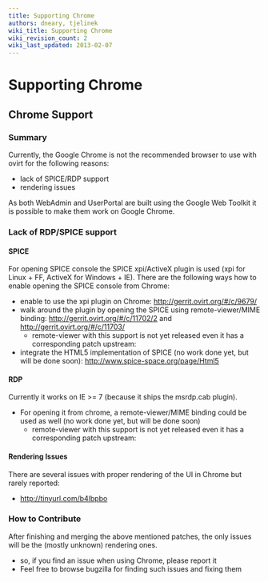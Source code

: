 ```yaml
---
title: Supporting Chrome
authors: dneary, tjelinek
wiki_title: Supporting Chrome
wiki_revision_count: 2
wiki_last_updated: 2013-02-07
---
```


# Supporting Chrome

## Chrome Support

### Summary

Currently, the Google Chrome is not the recommended browser to use with ovirt for the following reasons:

*   lack of SPICE/RDP support
*   rendering issues

As both WebAdmin and UserPortal are built using the Google Web Toolkit it is possible to make them work on Google Chrome.

### Lack of RDP/SPICE support

#### SPICE

For opening SPICE console the SPICE xpi/ActiveX plugin is used (xpi for Linux + FF, ActiveX for Windows + IE). There are the following ways how to enable opening the SPICE console from Chrome:

*   enable to use the xpi plugin on Chrome: <http://gerrit.ovirt.org/#/c/9679/>
*   walk around the plugin by opening the SPICE using remote-viewer/MIME binding: <http://gerrit.ovirt.org/#/c/11702/2> and <http://gerrit.ovirt.org/#/c/11703/>
    -   remote-viewer with this support is not yet released even it has a corresponding patch upstream:
*   integrate the HTML5 implementation of SPICE (no work done yet, but will be done soon): <http://www.spice-space.org/page/Html5>

#### RDP

Currently it works on IE >= 7 (because it ships the msrdp.cab plugin).

*   For opening it from chrome, a remote-viewer/MIME binding could be used as well (no work done yet, but will be done soon)
    -   remote-viewer with this support is not yet released even it has a corresponding patch upstream:

#### Rendering Issues

There are several issues with proper rendering of the UI in Chrome but rarely reported:

*   <http://tinyurl.com/b4lbpbo>

### How to Contribute

After finishing and merging the above mentioned patches, the only issues will be the (mostly unknown) rendering ones.

*   so, if you find an issue when using Chrome, please report it
*   Feel free to browse bugzilla for finding such issues and fixing them
